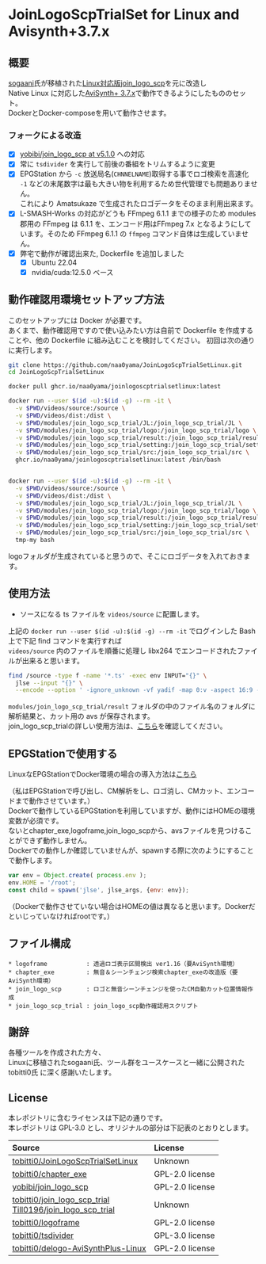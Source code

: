 # JoinLogoScpTrialSet for Linux and Avisynth+3.7.x

## 概要

[sogaani][1]氏が移植された[Linux対応版join_logo_scp][2]を元に改造し  
Native Linux に対応した[AviSynth+ 3.7.x][3]で動作できるようにしたもののセット。  
DockerとDocker-composeを用いて動作させます。  

[1]:https://github.com/sogaani
[2]:https://github.com/sogaani/JoinLogoScp
[3]:https://github.com/AviSynth/AviSynthPlus

### フォークによる改造

- [x] [yobibi/join_logo_scp at v5.1.0](https://github.com/yobibi/join_logo_scp/tree/v5.1.0) への対応
- [x] 常に `tsdivider` を実行して前後の番組をトリムするように変更
- [x] EPGStation から  `-c` 放送局名(`CHNNELNAME`)取得する事でロゴ検索を高速化<br>`-1` などの末尾数字は最も大きい物を利用するため世代管理でも問題ありません。<br>これにより Amatsukaze で生成されたロゴデータをそのまま利用出来ます。
- [x] L-SMASH-Works の対応がどうも FFmpeg 6.1.1 までの様子のため modules 郡用の FFmpeg は 6.1.1 を、エンコード用はFFmpeg 7.x となるようにしています。そのため FFmpeg 6.1.1 の `ffmpeg` コマンド自体は生成していません。
- [x] 弊宅で動作が確認出来た, Dockerfile を追加しました
  - [x] Ubuntu 22.04
  - [x] nvidia/cuda:12.5.0 ベース

## 動作確認用環境セットアップ方法

このセットアップには Docker が必要です。  
あくまで、動作確認用ですので使い込みたい方は自前で Dockerfile を作成することや、他の Dockerfile に組み込むことを検討してください。
初回は次の通りに実行します。

```bash
git clone https://github.com/naa0yama/JoinLogoScpTrialSetLinux.git
cd JoinLogoScpTrialSetLinux

docker pull ghcr.io/naa0yama/joinlogoscptrialsetlinux:latest

docker run --user $(id -u):$(id -g) --rm -it \
  -v $PWD/videos/source:/source \
  -v $PWD/videos/dist:/dist \
  -v $PWD/modules/join_logo_scp_trial/JL:/join_logo_scp_trial/JL \
  -v $PWD/modules/join_logo_scp_trial/logo:/join_logo_scp_trial/logo \
  -v $PWD/modules/join_logo_scp_trial/result:/join_logo_scp_trial/result \
  -v $PWD/modules/join_logo_scp_trial/setting:/join_logo_scp_trial/setting \
  -v $PWD/modules/join_logo_scp_trial/src:/join_logo_scp_trial/src \
  ghcr.io/naa0yama/joinlogoscptrialsetlinux:latest /bin/bash


docker run --user $(id -u):$(id -g) --rm -it \
  -v $PWD/videos/source:/source \
  -v $PWD/videos/dist:/dist \
  -v $PWD/modules/join_logo_scp_trial/JL:/join_logo_scp_trial/JL \
  -v $PWD/modules/join_logo_scp_trial/logo:/join_logo_scp_trial/logo \
  -v $PWD/modules/join_logo_scp_trial/result:/join_logo_scp_trial/result \
  -v $PWD/modules/join_logo_scp_trial/setting:/join_logo_scp_trial/setting \
  -v $PWD/modules/join_logo_scp_trial/src:/join_logo_scp_trial/src \
  tmp-my bash

```

logoフォルダが生成されていると思うので、そこにロゴデータを入れておきます。

## 使用方法

- ソースになる ts ファイルを `videos/source` に配置します。

上記の `docker run --user $(id -u):$(id -g) --rm -it` でログインした Bash 上で下記 find コマンドを実行すれば  
`videos/source` 内のファイルを順番に処理し libx264 でエンコードされたファイルが出来ると思います。

```bash
find /source -type f -name '*.ts' -exec env INPUT="{}" \
  jlse --input "{}" \
  --encode --option ' -ignore_unknown -vf yadif -map 0:v -aspect 16:9 -c:v libx264 -preset veryfast -movflags faststart -f mp4 -map 0:a -c:a aac -bsf:a aac_adtstoasc' \;

```

`modules/join_logo_scp_trial/result` フォルダの中のファイル名のフォルダに解析結果と、カット用の avs が保存されます。  
join_logo_scp_trialの詳しい使用方法は、[こちら][5]を確認してください。

[5]:https://github.com/tobitti0/join_logo_scp_trial/blob/master/README.md

## EPGStationで使用する

LinuxなEPGStationでDocker環境の場合の導入方法は[こちら][6]

[6]:https://tobitti.net/blog/Ubuntu-EPGStation-JoinLogoScpTrial/

（私はEPGStationで呼び出し、CM解析をし、ロゴ消し、CMカット、エンコードまで動作させています。）  
Dockerで動作しているEPGStationを利用していますが、動作にはHOMEの環境変数が必須です。  
ないとchapter_exe,logoframe,join_logo_scpから、avsファイルを見つけることができず動作しません。  
Dockerでの動作しか確認していませんが、spawnする際に次のようにすることで動作します。  

```js
var env = Object.create( process.env );
env.HOME = '/root';
const child = spawn('jlse', jlse_args, {env: env});

```

（Dockerで動作させていない場合はHOMEの値は異なると思います。Dockerだといじっていなければrootです。）

## ファイル構成

```text
* logoframe           : 透過ロゴ表示区間検出 ver1.16（要AviSynth環境）
* chapter_exe         : 無音＆シーンチェンジ検索chapter_exeの改造版（要AviSynth環境）
* join_logo_scp       : ロゴと無音シーンチェンジを使ったCM自動カット位置情報作成
* join_logo_scp_trial : join_logo_scp動作確認用スクリプト

```

## 謝辞

各種ツールを作成された方々、  
Linuxに移植されたsogaani氏、ツール群をユースケースと一緒に公開された tobitti0氏
に深く感謝いたします。

## License

本レポジトリに含むライセンスは下記の通りです。  
本レポジトリは GPL-3.0 とし、オリジナルの部分は下記表のとおりとします。

| Source                                                                   | License         |
| :----------------------------------------------------------------------- | :-------------- |
| [tobitti0/JoinLogoScpTrialSetLinux][7]                                   | Unknown         |
| [tobitti0/chapter_exe][8]                                                | GPL-2.0 license |
| [yobibi/join_logo_scp][9]                                                | GPL-2.0 license |
| [tobitti0/join_logo_scp_trial][10]<br>[Till0196/join_logo_scp_trial][14] | Unknown         |
| [tobitti0/logoframe][11]                                                 | GPL-2.0 license |
| [tobitti0/tsdivider][12]                                                 | GPL-3.0 license |
| [tobitti0/delogo-AviSynthPlus-Linux][13]                                 | GPL-2.0 license |

[7]:https://github.com/tobitti0/JoinLogoScpTrialSetLinux
[8]:https://github.com/tobitti0/chapter_exe
[9]:https://github.com/yobibi/join_logo_scp
[10]:https://github.com/tobitti0/join_logo_scp_trial
[11]:https://github.com/tobitti0/logoframe
[12]:https://github.com/tobitti0/tsdivider
[13]:https://github.com/tobitti0/delogo-AviSynthPlus-Linux
[14]:https://github.com/Till0196/join_logo_scp_trial
